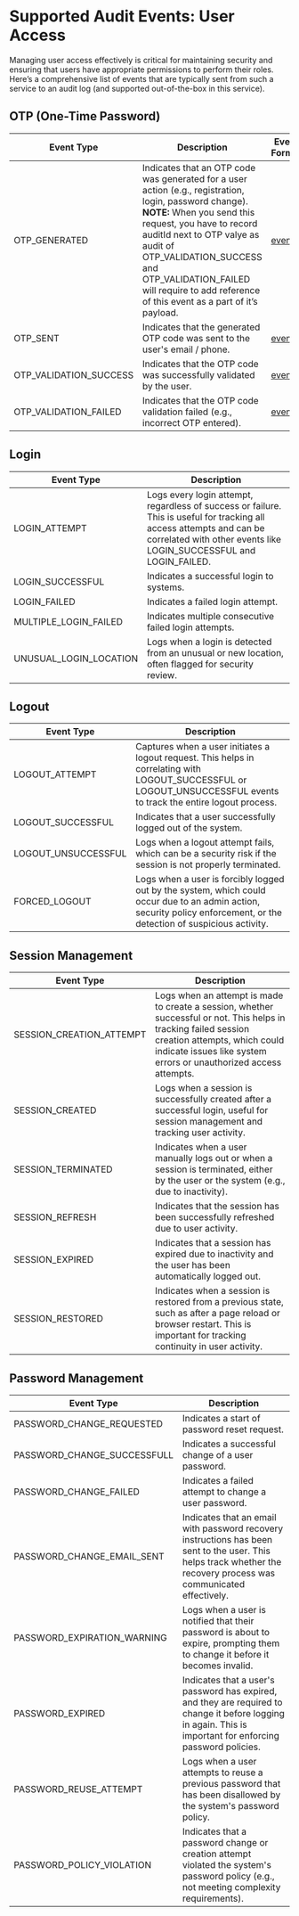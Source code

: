 # Supported Audit Events: User Access

Managing user access effectively is critical for maintaining security and ensuring that users have appropriate permissions to perform their roles. Here’s a comprehensive list of events that are typically sent from such a service to an audit log (and supported out-of-the-box in this service).

## OTP (One-Time Password)

| Event Type | Description |Event Format|
|----------|----------|----------|
| OTP_GENERATED | Indicates that an OTP code was generated for a user action (e.g., registration, login, password change). **NOTE:** When you send this request, you have to record auditId next to OTP valye as audit of OTP_VALIDATION_SUCCESS and OTP_VALIDATION_FAILED will require to add reference of this event as a part of it’s payload.|[event](./supported-events/OTP_GENERATED.json)|
| OTP_SENT | Indicates that the generated OTP code was sent to the user's email / phone. |[event](./supported-events/OTP_SENT.json)|
| OTP_VALIDATION_SUCCESS | Indicates that the OTP code was successfully validated by the user. |[event](./supported-events/OTP_VALIDATION_SUCCESS.json)|
| OTP_VALIDATION_FAILED | Indicates that the OTP code validation failed (e.g., incorrect OTP entered).|[event](./supported-events/OTP_VALIDATION_FAILED.json)|

## Login
| Event Type | Description |
|----------|----------|
|LOGIN_ATTEMPT|Logs every login attempt, regardless of success or failure. This is useful for tracking all access attempts and can be correlated with other events like LOGIN_SUCCESSFUL and LOGIN_FAILED.|
|LOGIN_SUCCESSFUL | Indicates a successful login to systems.|
|LOGIN_FAILED | Indicates a failed login attempt.|
|MULTIPLE_LOGIN_FAILED | Indicates multiple consecutive failed login attempts.|
|UNUSUAL_LOGIN_LOCATION| Logs when a login is detected from an unusual or new location, often flagged for security review.|

## Logout
| Event Type | Description |
|----------|----------|
|LOGOUT_ATTEMPT|Captures when a user initiates a logout request. This helps in correlating with LOGOUT_SUCCESSFUL or LOGOUT_UNSUCCESSFUL events to track the entire logout process.|
|LOGOUT_SUCCESSFUL|Indicates that a user successfully logged out of the system.|
|LOGOUT_UNSUCCESSFUL|Logs when a logout attempt fails, which can be a security risk if the session is not properly terminated.|
|FORCED_LOGOUT|Logs when a user is forcibly logged out by the system, which could occur due to an admin action, security policy enforcement, or the detection of suspicious activity.|

## Session Management
| Event Type | Description |
|----------|----------|
|SESSION_CREATION_ATTEMPT|Logs when an attempt is made to create a session, whether successful or not. This helps in tracking failed session creation attempts, which could indicate issues like system errors or unauthorized access attempts.|
|SESSION_CREATED|Logs when a session is successfully created after a successful login, useful for session management and tracking user activity.|
|SESSION_TERMINATED|Indicates when a user manually logs out or when a session is terminated, either by the user or the system (e.g., due to inactivity).|
|SESSION_REFRESH|Indicates that the session has been successfully refreshed due to user activity.|
|SESSION_EXPIRED|Indicates that a session has expired due to inactivity and the user has been automatically logged out.|
|SESSION_RESTORED|Indicates when a session is restored from a previous state, such as after a page reload or browser restart. This is important for tracking continuity in user activity.|

## Password Management
| Event Type | Description |
|----------|----------|
|PASSWORD_CHANGE_REQUESTED|Indicates a start of password reset request.|
|PASSWORD_CHANGE_SUCCESSFULL|Indicates a successful change of a user password.|
|PASSWORD_CHANGE_FAILED|Indicates a failed attempt to change a user password.|
|PASSWORD_CHANGE_EMAIL_SENT|Indicates that an email with password recovery instructions has been sent to the user. This helps track whether the recovery process was communicated effectively.|
|PASSWORD_EXPIRATION_WARNING|Logs when a user is notified that their password is about to expire, prompting them to change it before it becomes invalid.|
|PASSWORD_EXPIRED|Indicates that a user's password has expired, and they are required to change it before logging in again. This is important for enforcing password policies.|
|PASSWORD_REUSE_ATTEMPT| Logs when a user attempts to reuse a previous password that has been disallowed by the system's password policy.|
|PASSWORD_POLICY_VIOLATION|Indicates that a password change or creation attempt violated the system's password policy (e.g., not meeting complexity requirements).|
